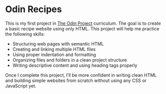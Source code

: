 # Odin Recipes

This is my first project in [The Odin Project](https://www.theodinproject.com/) curriculum. The goal is to create a basic recipe website using only HTML. This project will help me practice the following skills:

- Structuring web pages with semantic HTML
- Creating and linking multiple HTML files
- Using proper indentation and formatting
- Organizing files and folders in a clean project structure
- Writing descriptive content and using heading tags properly

Once I complete this project, I’ll be more confident in writing clean HTML and building simple websites from scratch without using any CSS or JavaScript yet.

